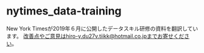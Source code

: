 # nytimes_data-training 

New York Timesが2019年６月に公開したデータスキル研修の資料を翻訳しています。
改善点やご意見はhiro-y.du27v.tiikk@hotmail.co.jpまでお寄せください。

